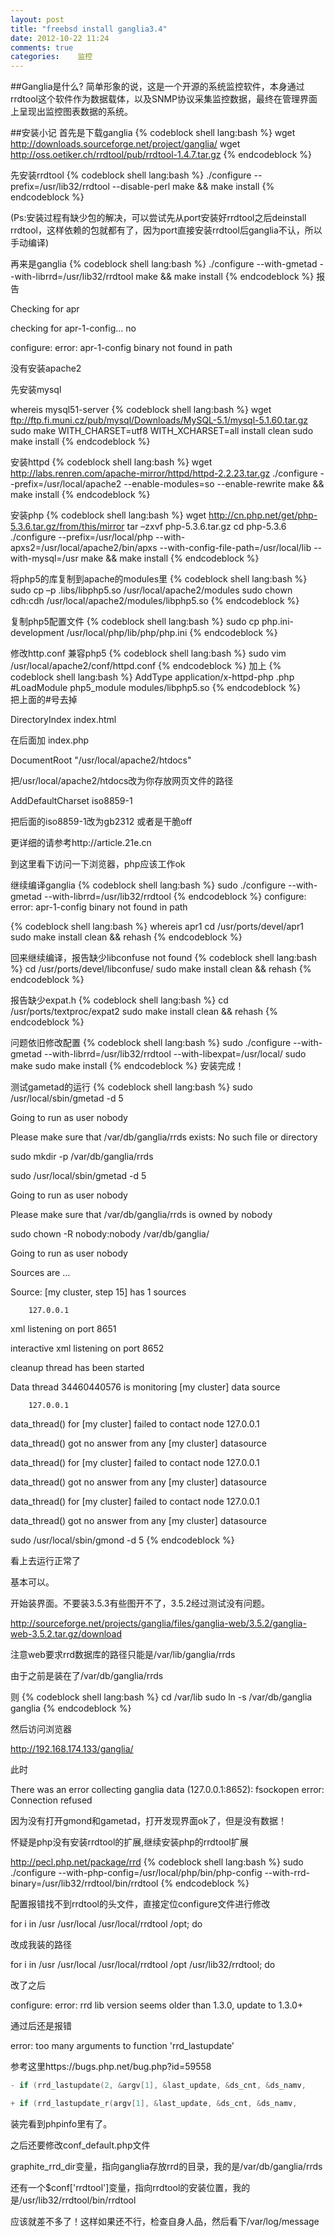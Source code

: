 ```yaml
---
layout: post
title: "freebsd install ganglia3.4"
date: 2012-10-22 11:24
comments: true
categories:    监控
---
```

##Ganglia是什么?
简单形象的说，这是一个开源的系统监控软件，本身通过rrdtool这个软件作为数据载体，以及SNMP协议采集监控数据，最终在管理界面上呈现出监控图表数据的系统。

##安装小记
首先是下载ganglia
{% codeblock shell lang:bash %}
wget http://downloads.sourceforge.net/project/ganglia/
wget http://oss.oetiker.ch/rrdtool/pub/rrdtool-1.4.7.tar.gz
{% endcodeblock %}

先安装rrdtool
{% codeblock shell lang:bash %}
./configure --prefix=/usr/lib32/rrdtool --disable-perl
make && make install
{% endcodeblock %}

(Ps:安装过程有缺少包的解决，可以尝试先从port安装好rrdtool之后deinstall rrdtool，这样依赖的包就都有了，因为port直接安装rrdtool后ganglia不认，所以手动编译)

再来是ganglia
{% codeblock shell lang:bash %}
./configure --with-gmetad --with-librrd=/usr/lib32/rrdtool
make && make install
{% endcodeblock %}
报告

Checking for apr

checking for apr-1-config... no

configure: error: apr-1-config binary not found in path

没有安装apache2

先安装mysql

whereis mysql51-server
{% codeblock shell lang:bash %}
wget ftp://ftp.fi.muni.cz/pub/mysql/Downloads/MySQL-5.1/mysql-5.1.60.tar.gz
sudo make WITH_CHARSET=utf8 WITH_XCHARSET=all install clean
sudo make install
{% endcodeblock %}

安装httpd
{% codeblock shell lang:bash %}
wget http://labs.renren.com/apache-mirror/httpd/httpd-2.2.23.tar.gz
./configure --prefix=/usr/local/apache2 --enable-modules=so --enable-rewrite
make && make install
{% endcodeblock %}

安装php
{% codeblock shell lang:bash %}
wget http://cn.php.net/get/php-5.3.6.tar.gz/from/this/mirror
tar –zxvf php-5.3.6.tar.gz
cd php-5.3.6
./configure --prefix=/usr/local/php --with-apxs2=/usr/local/apache2/bin/apxs --with-config-file-path=/usr/local/lib --with-mysql=/usr
make && make install
{% endcodeblock %}

将php5的库复制到apache的modules里
{% codeblock shell lang:bash %}
sudo cp –p .libs/libphp5.so /usr/local/apache2/modules
sudo chown cdh:cdh /usr/local/apache2/modules/libphp5.so
{% endcodeblock %}

复制php5配置文件
{% codeblock shell lang:bash %}
sudo cp php.ini-development /usr/local/php/lib/php/php.ini
{% endcodeblock %}

修改http.conf 兼容php5
{% codeblock shell lang:bash %}
sudo vim /usr/local/apache2/conf/httpd.conf 
{% endcodeblock %}
加上
{% codeblock shell lang:bash %}
AddType application/x-httpd-php .php  
#LoadModule php5_module modules/libphp5.so
{% endcodeblock %}  
把上面的#号去掉  

 

DirectoryIndex index.html 

在后面加 index.php

 

DocumentRoot "/usr/local/apache2/htdocs"  

把/usr/local/apache2/htdocs改为你存放网页文件的路径  

 

AddDefaultCharset iso8859-1  

把后面的iso8859-1改为gb2312 或者是干脆off 

更详细的请参考http://article.21e.cn

 

到这里看下访问一下浏览器，php应该工作ok

 

继续编译ganglia
{% codeblock shell lang:bash %}
sudo ./configure --with-gmetad --with-librrd=/usr/lib32/rrdtool
{% endcodeblock %} 
configure: error: apr-1-config binary not found in path

{% codeblock shell lang:bash %}
whereis apr1
cd /usr/ports/devel/apr1
sudo make install clean && rehash
{% endcodeblock %} 
 

回来继续编译，报告缺少libconfuse not found
{% codeblock shell lang:bash %}
cd /usr/ports/devel/libconfuse/
sudo make install clean && rehash
{% endcodeblock %} 
 

报告缺少expat.h
{% codeblock shell lang:bash %}
cd /usr/ports/textproc/expat2
sudo make install clean && rehash
{% endcodeblock %} 

问题依旧修改配置
{% codeblock shell lang:bash %}
sudo ./configure --with-gmetad --with-librrd=/usr/lib32/rrdtool --with-libexpat=/usr/local/
sudo make
sudo make install
{% endcodeblock %} 
安装完成！

测试gametad的运行
{% codeblock shell lang:bash %}
sudo /usr/local/sbin/gmetad -d 5

Going to run as user nobody

Please make sure that /var/db/ganglia/rrds exists: No such file or directory

sudo mkdir -p /var/db/ganglia/rrds

sudo /usr/local/sbin/gmetad -d 5

Going to run as user nobody

Please make sure that /var/db/ganglia/rrds is owned by nobody

sudo chown -R nobody:nobody /var/db/ganglia/

Going to run as user nobody

Sources are ...

Source: [my cluster, step 15] has 1 sources

        127.0.0.1

xml listening on port 8651

interactive xml listening on port 8652

cleanup thread has been started

Data thread 34460440576 is monitoring [my cluster] data source

        127.0.0.1

data_thread() for [my cluster] failed to contact node 127.0.0.1

data_thread() got no answer from any [my cluster] datasource

data_thread() for [my cluster] failed to contact node 127.0.0.1

data_thread() got no answer from any [my cluster] datasource

data_thread() for [my cluster] failed to contact node 127.0.0.1

data_thread() got no answer from any [my cluster] datasource

sudo /usr/local/sbin/gmond -d 5
{% endcodeblock %} 

看上去运行正常了 

基本可以。

开始装界面。不要装3.5.3有些图开不了，3.5.2经过测试没有问题。

http://sourceforge.net/projects/ganglia/files/ganglia-web/3.5.2/ganglia-web-3.5.2.tar.gz/download

 

注意web要求rrd数据库的路径只能是/var/lib/ganglia/rrds

由于之前是装在了/var/db/ganglia/rrds

则
{% codeblock shell lang:bash %}
cd /var/lib
sudo ln -s /var/db/ganglia ganglia
{% endcodeblock %} 

然后访问浏览器

http://192.168.174.133/ganglia/

此时

There was an error collecting ganglia data (127.0.0.1:8652): fsockopen error: Connection refused

 
因为没有打开gmond和gametad，打开发现界面ok了，但是没有数据！

怀疑是php没有安装rrdtool的扩展,继续安装php的rrdtool扩展

http://pecl.php.net/package/rrd
{% codeblock shell lang:bash %}
sudo ./configure --with-php-config=/usr/local/php/bin/php-config --with-rrd-binary=/usr/lib32/rrdtool/bin/rrdtool
{% endcodeblock %} 

配置报错找不到rrdtool的头文件，直接定位configure文件进行修改

for i in /usr /usr/local /usr/local/rrdtool /opt; do

改成我装的路径

for i in /usr /usr/local /usr/local/rrdtool /opt /usr/lib32/rrdtool; do

改了之后

configure: error: rrd lib version seems older than 1.3.0, update to 1.3.0+

通过后还是报错

error: too many arguments to function 'rrd_lastupdate'

参考这里https://bugs.php.net/bug.php?id=59558

 
```c
- if (rrd_lastupdate(2, &argv[1], &last_update, &ds_cnt, &ds_namv,

+ if (rrd_lastupdate_r(argv[1], &last_update, &ds_cnt, &ds_namv,
```

装完看到phpinfo里有了。

之后还要修改conf_default.php文件

graphite_rrd_dir变量，指向ganglia存放rrd的目录，我的是/var/db/ganglia/rrds

还有一个$conf['rrdtool']变量，指向rrdtool的安装位置，我的是/usr/lib32/rrdtool/bin/rrdtool

应该就差不多了！这样如果还不行，检查自身人品，然后看下/var/log/message